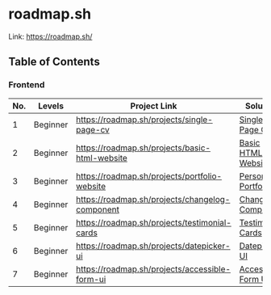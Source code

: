 # roadmap.sh

Link: https://roadmap.sh/

## Table of Contents

### Frontend

| No. | Levels   | Project Link                                    | Solution                                                |
| --- | -------- | ----------------------------------------------- | ------------------------------------------------------- |
| 1   | Beginner | https://roadmap.sh/projects/single-page-cv      | [Single Page CV](/frontend/1-single-page-cv/)           |
| 2   | Beginner | https://roadmap.sh/projects/basic-html-website  | [Basic HTML Website](/frontend/2-basic-html-website/)   |
| 3   | Beginner | https://roadmap.sh/projects/portfolio-website   | [Personal Portfolio](/frontend/3-personal-portfolio/)   |
| 4   | Beginner | https://roadmap.sh/projects/changelog-component | [Changelog Component](/frontend/4-changelog-component/) |
| 5   | Beginner | https://roadmap.sh/projects/testimonial-cards   | [Testimonial Cards](/frontend/5-testimonial-cards/)     |
| 6   | Beginner | https://roadmap.sh/projects/datepicker-ui       | [Datepicker UI](/frontend/6-datepicker-ui/)             |
| 7   | Beginner | https://roadmap.sh/projects/accessible-form-ui  | [Accessible Form UI](/frontend/7-accessible-form-ui/)   |
